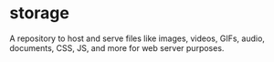 # storage
A repository to host and serve files like images, videos, GIFs, audio, documents, CSS, JS, and more for web server purposes.
